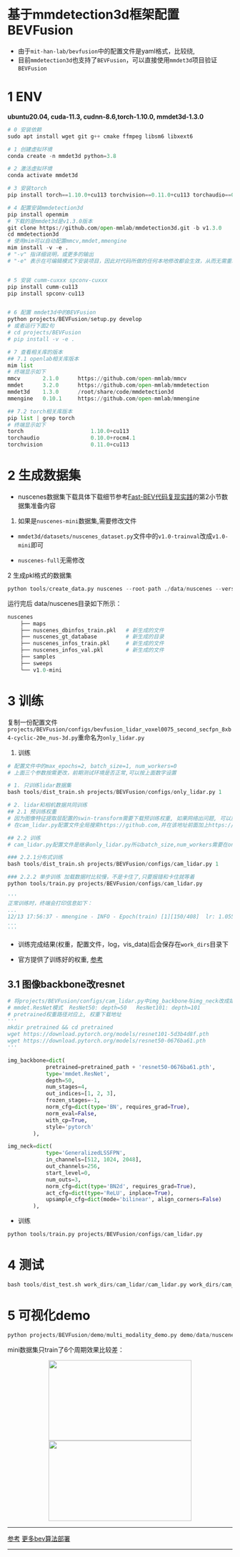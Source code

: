 # 基于mmdetection3d框架配置BEVFusion

+ 由于`mit-han-lab/bevfusion`中的配置文件是yaml格式，比较绕, 
+ 目前`mmdetection3d`也支持了`BEVFusion`，可以直接使用`mmdet3d`项目验证`BEVFusion`

# 1 ENV

**ubuntu20.04, cuda-11.3, cudnn-8.6,torch-1.10.0, mmdet3d-1.3.0**

~~~python
# 0 安装依赖
sudo apt install wget git g++ cmake ffmpeg libsm6 libxext6

# 1 创建虚拟环境
conda create -n mmdet3d python=3.8

# 2 激活虚拟环境
conda activate mmdet3d

# 3 安装torch
pip install torch==1.10.0+cu113 torchvision==0.11.0+cu113 torchaudio==0.10.0 -f https://download.pytorch.org/whl/torch_stable.html

# 4 配置安装mmdetection3d
pip install openmim
# 下载的是mmdet3d是v1.3.0版本
git clone https://github.com/open-mmlab/mmdetection3d.git -b v1.3.0
cd mmdetection3d
# 使用mim可以自动配置mmcv,mmdet,mmengine
mim install -v -e .
# "-v" 指详细说明，或更多的输出
# "-e" 表示在可编辑模式下安装项目，因此对代码所做的任何本地修改都会生效，从而无需重新安装。


# 5 安装 cumm-cuxxx spconv-cuxxx
pip install cumm-cu113
pip install spconv-cu113


# 6 配置 mmdet3d中的BEVFusion
python projects/BEVFusion/setup.py develop
# 或者运行下面2句
# cd projects/BEVFusion
# pip install -v -e .

# 7 查看相关库的版本
## 7.1 openlab相关库版本
mim list
# 终端显示如下
mmcv       2.1.0      https://github.com/open-mmlab/mmcv
mmdet      3.2.0      https://github.com/open-mmlab/mmdetection
mmdet3d    1.3.0      /root/share/code/mmdetection3d
mmengine   0.10.1     https://github.com/open-mmlab/mmengine

## 7.2 torch相关库版本
pip list | grep torch
# 终端显示如下
torch                     1.10.0+cu113
torchaudio                0.10.0+rocm4.1
torchvision               0.11.0+cu113
~~~

# 2 生成数据集

+ nuscenes数据集下载具体下载细节参考[Fast-BEV代码复现实践](https://blog.csdn.net/h904798869/article/details/130317240?spm=1001.2014.3001.5502)的第2小节数据集准备内容

1. 如果是`nuscenes-mini`数据集,需要修改文件

+ `mmdet3d/datasets/nuscenes_dataset.py`文件中的`v1.0-trainval`改成`v1.0-mini`即可

+ `nuscenes-full`无需修改

2 生成pkl格式的数据集
~~~python
python tools/create_data.py nuscenes --root-path ./data/nuscenes --version v1.0-mini --out-dir ./data/nuscenes --extra-tag nuscenes 
~~~

运行完后 data/nuscenes目录如下所示：
~~~python
nuscenes
    ├── maps
    ├── nuscenes_dbinfos_train.pkl   # 新生成的文件
    ├── nuscenes_gt_database         # 新生成的目录
    ├── nuscenes_infos_train.pkl     # 新生成的文件
    ├── nuscenes_infos_val.pkl       # 新生成的文件
    ├── samples
    ├── sweeps
    └── v1.0-mini
~~~


# 3 训练

复制一份配置文件`projects/BEVFusion/configs/bevfusion_lidar_voxel0075_second_secfpn_8xb4-cyclic-20e_nus-3d.py`重命名为`only_lidar.py`

1. 训练
~~~python
# 配置文件中的max_epochs=2, batch_size=1, num_workers=0
# 上面三个参数按需更改，前期测试环境是否正常,可以按上面数字设置

# 1. 只训练lidar数据集
bash tools/dist_train.sh projects/BEVFusion/configs/only_lidar.py 1

# 2. lidar和相机数据共同训练
## 2.1 预训练权重
# 因为图像特征提取层配置的swin-transform需要下载预训练权重, 如果网络出问题, 可以加上代码下载即可
# 在cam_lidar.py配置文件全局搜索https://github.com,并在该地址前面加上https://mirror.ghproxy.com/即可

## 2.2 训练
# cam_lidar.py配置文件是继承only_lidar.py所以batch_size,num_workers需要在only_lidar.py中修改

### 2.2.1分布式训练
bash tools/dist_train.sh projects/BEVFusion/configs/cam_lidar.py 1

### 2.2.2 单步训练 加载数据时比较慢，不是卡住了,只要报错和卡住就等着
python tools/train.py projects/BEVFusion/configs/cam_lidar.py

'''
正常训练时，终端会打印信息如下：
...
12/13 17:56:37 - mmengine - INFO - Epoch(train) [1][150/408]  lr: 1.0551e-04  eta: 0:38:26  time: 0.9984  data_time: 0.0137  memory: 21795  grad_norm: 16.1443  loss: 12.3859  loss_heatmap: 2.6139  layer_-1_loss_cls: 3.9985  layer_-1_loss_bbox: 5.7735  matched_ious: 0.0343
...
'''
~~~

+ 训练完成结果(权重，配置文件，log，vis_data)后会保存在`work_dirs`目录下

+ 官方提供了训练好的权重, [参考](https://github.com/open-mmlab/mmdetection3d/tree/main/projects/BEVFusion)


## 3.1 图像backbone改resnet
~~~python
# 将projects/BEVFusion/configs/cam_lidar.py中img_backbone与img_neck改成如下：
# mmdet.ResNet模式  ResNet50: depth=50   ResNet101: depth=101 
# pretrained权重路径对应上, 权重下载地址
'''
mkdir pretrained && cd pretrained
wget https://download.pytorch.org/models/resnet101-5d3b4d8f.pth
wget https://download.pytorch.org/models/resnet50-0676ba61.pth
'''

img_backbone=dict(
            pretrained=pretrained_path + 'resnet50-0676ba61.pth',
            type='mmdet.ResNet',
            depth=50,
            num_stages=4,
            out_indices=[1, 2, 3],
            frozen_stages=-1,
            norm_cfg=dict(type='BN', requires_grad=True),
            norm_eval=False,
            with_cp=True,
            style='pytorch'
        ),

img_neck=dict(
            type='GeneralizedLSSFPN',
            in_channels=[512, 1024, 2048],
            out_channels=256,
            start_level=0,
            num_outs=3,
            norm_cfg=dict(type='BN2d', requires_grad=True),
            act_cfg=dict(type='ReLU', inplace=True),
            upsample_cfg=dict(mode='bilinear', align_corners=False)
        ),
~~~

+ 训练
~~~python
python tools/train.py projects/BEVFusion/configs/cam_lidar.py
~~~


# 4 测试
~~~python
bash tools/dist_test.sh work_dirs/cam_lidar/cam_lidar.py work_dirs/cam_lidar/epoch_2.pth 1
~~~


# 5 可视化demo
~~~python
python projects/BEVFusion/demo/multi_modality_demo.py demo/data/nuscenes/n015-2018-07-24-11-22-45+0800__LIDAR_TOP__1532402927647951.pcd.bin demo/data/nuscenes/ demo/data/nuscenes/n015-2018-07-24-11-22-45+0800.pkl  work_dirs/cam_lidar/cam_lidar.py work_dirs/cam_lidar/epoch_6.pth --cam-type all --score-thr 0.2 --show
~~~

mini数据集只train了6个周期效果比较差：

<p align="center">
<img src="./docs/1.png" width="320" height="180"/> <img src="./docs/2.png" width="320" height="180"/>
</p> 


---

[参考](https://github.com/open-mmlab/mmdetection3d/tree/main/projects/BEVFusion)
[更多bev算法部署](https://blog.csdn.net/h904798869/article/details/133279972)

---


